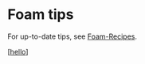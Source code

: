 # Foam tips

For up-to-date tips, see
[Foam-Recipes](https://foambubble.github.io/foam/recipes).

[[hello]]

[//begin]: # "Autogenerated link references for markdown compatibility"
[hello]: hello "Hello!"
[//end]: # "Autogenerated link references"